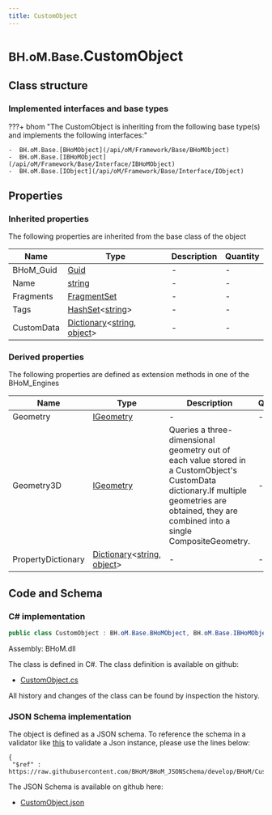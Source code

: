 ```yaml
---
title: CustomObject
---
```


# <small>BH.oM.Base.</small>**CustomObject**



## Class structure

### Implemented interfaces and base types

???+ bhom "The CustomObject is inheriting from the following base type(s) and implements the following interfaces:"

    -  BH.oM.Base.[BHoMObject](/api/oM/Framework/Base/BHoMObject)
    -  BH.oM.Base.[IBHoMObject](/api/oM/Framework/Base/Interface/IBHoMObject)
    -  BH.oM.Base.[IObject](/api/oM/Framework/Base/Interface/IObject)


## Properties

### Inherited properties
The following properties are inherited from the base class of the object

| Name             | Type             | Description      | Quantity         |
|------------------|------------------|------------------|------------------|
| BHoM_Guid | [Guid](https://learn.microsoft.com/en-us/dotnet/api/System.Guid?view=netstandard-2.0) | - | - |
| Name | [string](https://learn.microsoft.com/en-us/dotnet/api/System.String?view=netstandard-2.0) | - | - |
| Fragments | [FragmentSet](/api/oM/Framework/Base/FragmentSet) | - | - |
| Tags | [HashSet](https://learn.microsoft.com/en-us/dotnet/api/System.Collections.Generic.HashSet-1?view=netstandard-2.0)&lt;[string](https://learn.microsoft.com/en-us/dotnet/api/System.String?view=netstandard-2.0)&gt; | - | - |
| CustomData | [Dictionary](https://learn.microsoft.com/en-us/dotnet/api/System.Collections.Generic.Dictionary-2?view=netstandard-2.0)&lt;[string](https://learn.microsoft.com/en-us/dotnet/api/System.String?view=netstandard-2.0), [object](https://learn.microsoft.com/en-us/dotnet/api/System.Object?view=netstandard-2.0)&gt; | - | - |


### Derived properties

The following properties are defined as extension methods in one of the BHoM_Engines

| Name             | Type             | Description      | Quantity         | Engine           |
|------------------|------------------|------------------|------------------|------------------|
| Geometry | [IGeometry](/api/oM/Dimensional/Geometry/Interface/IGeometry) | - | - | BHoM_Engine |
| Geometry3D | [IGeometry](/api/oM/Dimensional/Geometry/Interface/IGeometry) | Queries a three-dimensional geometry out of each value stored in a CustomObject's CustomData dictionary.If multiple geometries are obtained, they are combined into a single CompositeGeometry. | - | BHoM_Engine |
| PropertyDictionary | [Dictionary](https://learn.microsoft.com/en-us/dotnet/api/System.Collections.Generic.Dictionary-2?view=netstandard-2.0)&lt;[string](https://learn.microsoft.com/en-us/dotnet/api/System.String?view=netstandard-2.0), [object](https://learn.microsoft.com/en-us/dotnet/api/System.Object?view=netstandard-2.0)&gt; | - | - | Reflection_Engine |


## Code and Schema

### C# implementation

``` C# title="C#"
public class CustomObject : BH.oM.Base.BHoMObject, BH.oM.Base.IBHoMObject, BH.oM.Base.IObject
```

Assembly: BHoM.dll

The class is defined in C#. The class definition is available on github:

- [CustomObject.cs](https://github.com/BHoM/BHoM/blob/develop/BHoM/CustomObject.cs)

All history and changes of the class can be found by inspection the history.
### JSON Schema implementation

The object is defined as a JSON schema. To reference the schema in a validator like [this](https://www.jsonschemavalidator.net/) to validate a Json instance, please use the lines below:

``` { .json .copy .select } title="JSON Schema"
{
 "$ref" : https://raw.githubusercontent.com/BHoM/BHoM_JSONSchema/develop/BHoM/CustomObject.json}
```

The JSON Schema is available on github here:

- [CustomObject.json](https://github.com/BHoM/BHoM_JSONSchema/blob/develop/BHoM/CustomObject.json)
